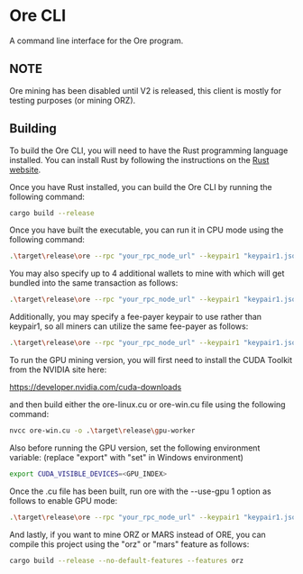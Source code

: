 # Ore CLI

A command line interface for the Ore program.

## NOTE

Ore mining has been disabled until V2 is released, this client is mostly for testing purposes (or mining ORZ).

## Building

To build the Ore CLI, you will need to have the Rust programming language installed. You can install Rust by following the instructions on the [Rust website](https://www.rust-lang.org/tools/install).

Once you have Rust installed, you can build the Ore CLI by running the following command:

```sh
cargo build --release
```

Once you have built the executable, you can run it in CPU mode using the following command:

```sh
.\target\release\ore --rpc "your_rpc_node_url" --keypair1 "keypair1.json" --priority-fee 12345 mine
```

You may also specify up to 4 additional wallets to mine with which will get bundled into the same transaction as follows:

```sh
.\target\release\ore --rpc "your_rpc_node_url" --keypair1 "keypair1.json" --keypair2 "keypair2.json" --keypair3 "keypair3.json" --keypair4 "keypair4.json" --keypair5 "keypair5.json" --priority-fee 12345 mine
```

Additionally, you may specify a fee-payer keypair to use rather than keypair1, so all miners can utilize the same fee-payer as follows:

```sh
.\target\release\ore --rpc "your_rpc_node_url" --keypair1 "keypair1.json" --keypair2 "keypair2.json" --keypair3 "keypair3.json" --keypair4 "keypair4.json" --keypair5 "keypair5.json" --priority-fee 12345 mine --keypair-fee "keypairFee.json"
```

To run the GPU mining version, you will first need to install the CUDA Toolkit from the NVIDIA site here:

https://developer.nvidia.com/cuda-downloads

and then build either the ore-linux.cu or ore-win.cu file using the following command:

```sh
nvcc ore-win.cu -o .\target\release\gpu-worker
```

Also before running the GPU version, set the following environment variable: (replace "export" with "set" in Windows environment)

```sh
export CUDA_VISIBLE_DEVICES=<GPU_INDEX>
```

Once the .cu file has been built, run ore with the --use-gpu 1 option as follows to enable GPU mode:

```sh
.\target\release\ore --rpc "your_rpc_node_url" --keypair1 "keypair1.json" --priority-fee 12345 mine --use-gpu 1
```

And lastly, if you want to mine ORZ or MARS instead of ORE, you can compile this project using the "orz" or "mars" feature as follows:

```sh
cargo build --release --no-default-features --features orz
```